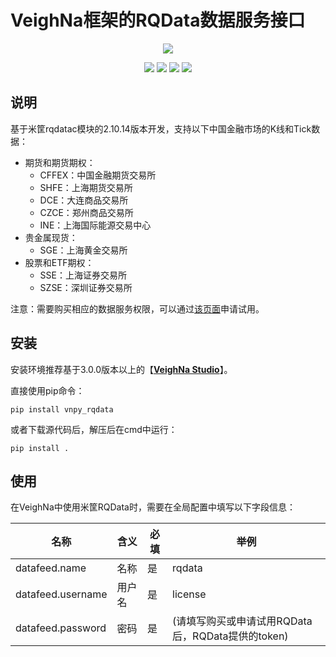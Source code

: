 # VeighNa框架的RQData数据服务接口

<p align="center">
  <img src ="https://vnpy.oss-cn-shanghai.aliyuncs.com/vnpy-logo.png"/>
</p>

<p align="center">
    <img src ="https://img.shields.io/badge/version-2.10.14.0-blueviolet.svg"/>
    <img src ="https://img.shields.io/badge/platform-windows|linux|macos-yellow.svg"/>
    <img src ="https://img.shields.io/badge/python-3.7|3.8|3.9|3.10-blue.svg" />
    <img src ="https://img.shields.io/github/license/vnpy/vnpy.svg?color=orange"/>
</p>

## 说明

基于米筐rqdatac模块的2.10.14版本开发，支持以下中国金融市场的K线和Tick数据：

* 期货和期货期权：
  * CFFEX：中国金融期货交易所
  * SHFE：上海期货交易所
  * DCE：大连商品交易所
  * CZCE：郑州商品交易所
  * INE：上海国际能源交易中心
* 贵金属现货：
  * SGE：上海黄金交易所
* 股票和ETF期权：
  * SSE：上海证券交易所
  * SZSE：深圳证券交易所

注意：需要购买相应的数据服务权限，可以通过[该页面](https://www.ricequant.com/welcome/purchase?utm_source=vnpy)申请试用。


## 安装

安装环境推荐基于3.0.0版本以上的【[**VeighNa Studio**](https://www.vnpy.com)】。

直接使用pip命令：

```
pip install vnpy_rqdata
```


或者下载源代码后，解压后在cmd中运行：

```
pip install .
```


## 使用

在VeighNa中使用米筐RQData时，需要在全局配置中填写以下字段信息：

|名称|含义|必填|举例|
|---------|----|---|---|
|datafeed.name|名称|是|rqdata|
|datafeed.username|用户名|是|license|
|datafeed.password|密码|是|(请填写购买或申请试用RQData后，RQData提供的token)|

